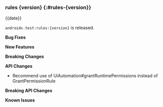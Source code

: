 ### rules {version} {:#rules-{version}}

{{date}}

`androidx.test:rules:{version}` is released.

**Bug Fixes**

**New Features**

**Breaking Changes**

**API Changes**

* Recommend use of UiAutomation#grantRuntimePermissions instead of GrantPermissionRule

**Breaking API Changes**

**Known Issues**
